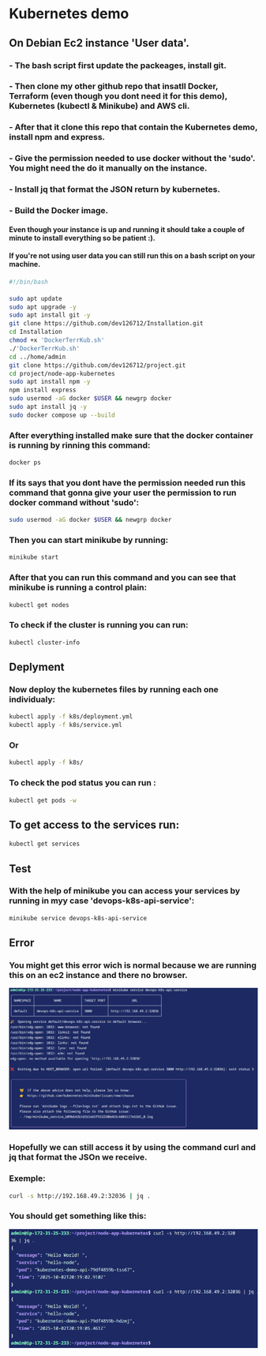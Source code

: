 # Kubernetes demo



## On Debian Ec2 instance 'User data'.
### - The bash script first update the packeages, install git. 
### - Then clone my other github repo that insatll Docker, Terraform (even though you dont need it for this demo), Kubernetes (kubectl & Minikube) and AWS cli. 
### - After that it clone this repo that contain the Kubernetes demo, install npm and express.
### - Give the permission needed to use docker without the 'sudo'. You might need the do it manually on the instance.
### - Install jq that format the JSON return by kubernetes.
### - Build the Docker image.
#### Even though your instance is up and running it should take a couple of minute to install everything so be patient :).
#### If you're not using user data you can still run this on a bash script on your machine.
``` bash
#!/bin/bash

sudo apt update
sudo apt upgrade -y
sudo apt install git -y
git clone https://github.com/dev126712/Installation.git
cd Installation
chmod +x 'DockerTerrKub.sh'
./'DockerTerrKub.sh'
cd ../home/admin
git clone https://github.com/dev126712/project.git
cd project/node-app-kubernetes
sudo apt install npm -y
npm install express
sudo usermod -aG docker $USER && newgrp docker
sudo apt install jq -y
sudo docker compose up --build
```

### After everything installed make sure that the docker container is running by rinning this command:

``` bash
docker ps
```
### If its says that you dont have the permission needed run this command that gonna give your user the permission to run docker command without 'sudo':

``` bash
sudo usermod -aG docker $USER && newgrp docker
```
### Then you can start minikube by running:

``` bash
minikube start
```
### After that you can run this command and you can see that minikube is running a control plain:

``` bash
kubectl get nodes
```

### To check if the cluster is running you can run:

``` bash
kubectl cluster-info
```

## Deplyment

### Now deploy the kubernetes files by running each one individualy:

``` bash
kubectl apply -f k8s/deployment.yml
kubectl apply -f k8s/service.yml
```
### Or

``` bash
kubectl apply -f k8s/
```

### To check the pod status you can run :

``` bash
kubectl get pods -w
```
## To get access to the services run:

``` bash
kubectl get services
```

## Test

### With the help of minikube you can access your services by running in myy case 'devops-k8s-api-service':

``` bash
minikube service devops-k8s-api-service
```

## Error

### You might get this error wich is normal because we are running this on an ec2 instance and there no browser.
![alt text](https://github.com/dev126712/k8s-ec2/blob/27e6584daa91c4763d787148c9582ea9c24afbed/Images/Screenshot%202025-10-02%204.21.35%20PM.png)

### Hopefully we can still access it by using the command curl and jq that format the JSOn we receive.

### Exemple:
``` bash
curl -s http://192.168.49.2:32036 | jq .
```

### You should get something like this: 
![alt text](https://github.com/dev126712/k8s-ec2/blob/27e6584daa91c4763d787148c9582ea9c24afbed/Images/Screenshot%202025-10-02%204.21.54%20PM.png)































